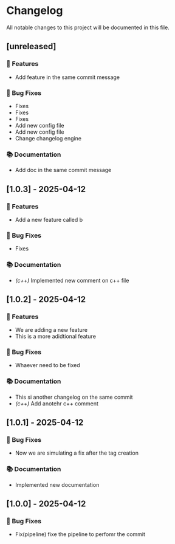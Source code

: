 # Changelog

All notable changes to this project will be documented in this file.

## [unreleased]

### 🚀 Features

- Add feature in the same commit message

### 🐛 Bug Fixes

- Fixes
- Fixes
- Fixes
- Add new config file
- Add new config file
- Change changelog engine

### 📚 Documentation

- Add doc in the same commit message

## [1.0.3] - 2025-04-12

### 🚀 Features

- Add a new feature called b

### 🐛 Bug Fixes

- Fixes

### 📚 Documentation

- *(c++)* Implemented new comment on c++ file

## [1.0.2] - 2025-04-12

### 🚀 Features

- We are adding a new feature
- This is a more adidtional feature

### 🐛 Bug Fixes

- Whaever need to be fixed

### 📚 Documentation

- This si another changelog on the same commit
- *(c++)* Add anotehr c++ comment

## [1.0.1] - 2025-04-12

### 🐛 Bug Fixes

- Now we are simulating a fix after the tag creation

### 📚 Documentation

- Implemented new documentation

## [1.0.0] - 2025-04-12

### 🐛 Bug Fixes

- Fix(pipeline) fixe the pipeline to perfomr the commit

<!-- generated by git-cliff -->
